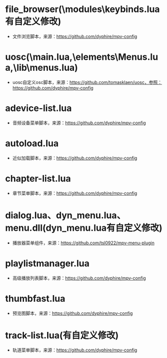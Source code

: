 # file_browser(\modules\keybinds.lua有自定义修改)
* 文件浏览脚本，来源：https://github.com/dyphire/mpv-config

# uosc(\main.lua,\elements\Menus.lua,\lib\menus.lua)
* uosc自定义osc脚本，来源：https://github.com/tomasklaen/uosc，参照：https://github.com/dyphire/mpv-config

# adevice-list.lua
* 音频设备菜单脚本，来源：https://github.com/dyphire/mpv-config

# autoload.lua
* 近似加载脚本，来源：https://github.com/dyphire/mpv-config

# chapter-list.lua
* 章节菜单脚本，来源：https://github.com/dyphire/mpv-config

# dialog.lua、dyn_menu.lua、menu.dll(dyn_menu.lua有自定义修改)
* 播放器菜单组件，来源：https://github.com/tsl0922/mpv-menu-plugin

# playlistmanager.lua
* 高级播放列表脚本，来源：https://github.com/dyphire/mpv-config

# thumbfast.lua
* 预览图脚本，来源：https://github.com/dyphire/mpv-config

# track-list.lua(有自定义修改)
* 轨道菜单脚本，来源：https://github.com/dyphire/mpv-config